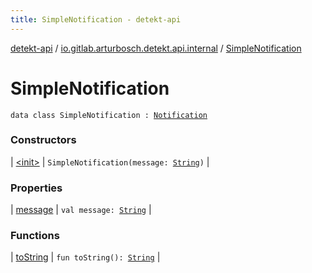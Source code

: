 ```yaml
---
title: SimpleNotification - detekt-api
---
```


[detekt-api](../../index.html) / [io.gitlab.arturbosch.detekt.api.internal](../index.html) / [SimpleNotification](./index.html)

# SimpleNotification

`data class SimpleNotification : `[`Notification`](../../io.gitlab.arturbosch.detekt.api/-notification/index.html)

### Constructors

| [&lt;init&gt;](-init-.html) | `SimpleNotification(message: `[`String`](https://kotlinlang.org/api/latest/jvm/stdlib/kotlin/-string/index.html)`)` |

### Properties

| [message](message.html) | `val message: `[`String`](https://kotlinlang.org/api/latest/jvm/stdlib/kotlin/-string/index.html) |

### Functions

| [toString](to-string.html) | `fun toString(): `[`String`](https://kotlinlang.org/api/latest/jvm/stdlib/kotlin/-string/index.html) |

